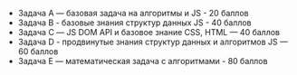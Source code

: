 - Задача А — базовая задача на алгоритмы и JS - 20 баллов
- Задача B - базовые знания структур данных JS - 40 баллов
- Задача С — JS DOM API и базовое знание CSS, HTML — 40 баллов
- Задача D - продвинутые знания структур данных и алгоритмов JS —  60 баллов
- Задача Е — математическая задача с алгоритмами - 80 баллов
